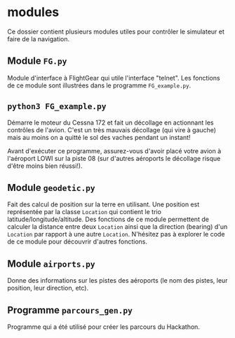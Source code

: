 # modules

Ce dossier contient plusieurs modules utiles pour contrôler le simulateur et
faire de la navigation.

## Module `FG.py`

Module d'interface à FlightGear qui utile l'interface "telnet". Les fonctions de
ce module sont illustrées dans le programme `FG_example.py`.

## `python3 FG_example.py`

Démarre le moteur du Cessna 172 et fait un décollage en actionnant les contrôles
de l'avion. C'est un très mauvais décollage (qui vire à gauche) mais au moins on
a quitté le sol des vaches pendant un instant!

Avant d'exécuter ce programme, assurez-vous d'avoir placé votre avion à l'aéroport
LOWI sur la piste 08 (sur d'autres aéroports le décollage risque d'être moins bien
réussi!).

## Module `geodetic.py`

Fait des calcul de position sur la terre en utilisant. Une position est représentée
par la classe `Location` qui contient le trio latitude/longitude/altitude.
Des fonctions de ce module permettent de calculer la distance entre deux `Location`
ainsi que la direction (bearing) d'un `Location` par rapport à une autre `Location`.
N'hésitez pas à explorer le code de ce module pour découvrir d'autres fonctions.

## Module `airports.py`

Donne des informations sur les pistes des aéroports (le nom des pistes, leur position,
leur direction, etc).

## Programme `parcours_gen.py`

Programme qui a été utilisé pour créer les parcours du Hackathon.
